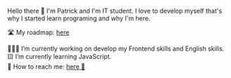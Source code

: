 Hello there 👋 I'm Patrick and I'm IT student. I love to develop myself that's why I started learn programing and why I'm here. 

🛣️ My roadmap: [here](https://myfrontendroadmap.netlify.app)

👨🏼‍💻 I’m currently working on develop my Frontend skills and English skills. <br>
🟨 I’m currently learning JavaScript. <br>
📧 How to reach me: [here 🤝](https://www.linkedin.com/in/patryk-ruczyński-4ab5b6219/)
